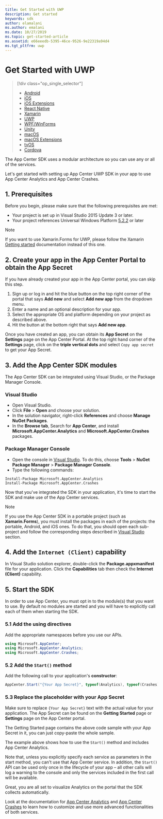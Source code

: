 ```yaml
---
title: Get Started with UWP
description: Get started
keywords: sdk
author: elamalani
ms.author: emalani
ms.date: 10/27/2019
ms.topic: get-started-article
ms.assetid: e66eeedb-5395-46ce-9526-9e22319a94d4
ms.tgt_pltfrm: uwp
---
```


# Get Started with UWP

> [!div  class="op_single_selector"]
> * [Android](android.md)
> * [iOS](ios.md)
> * [iOS Extensions](ios-extensions.md)
> * [React Native](react-native.md)
> * [Xamarin](xamarin.md)
> * [UWP](uwp.md)
> * [WPF/WinForms](wpf-winforms.md)
> * [Unity](unity.md)
> * [macOS](macos.md)
> * [macOS Extensions](macos-extensions.md)
> * [tvOS](tvos.md)
> * [Cordova](cordova.md)

The App Center SDK uses a modular architecture so you can use any or all of the services.

Let's get started with setting up App Center UWP SDK in your app to use App Center Analytics and App Center Crashes.

## 1. Prerequisites

Before you begin, please make sure that the following prerequisites are met:

* Your project is set up in Visual Studio 2015 Update 3 or later.
* Your project references Universal Windows Platform [5.2.2](https://www.nuget.org/packages/Microsoft.NETCore.UniversalWindowsPlatform/5.2.2) or later

> [!NOTE]
> If you want to use Xamarin.Forms for UWP, please follow the Xamarin [Getting started](~/sdk/getting-started/xamarin.md) documentation instead of this one.

## 2. Create your app in the App Center Portal to obtain the App Secret

If you have already created your app in the App Center portal, you can skip this step.

1. Sign up or log in and hit the blue button on the top right corner of the portal that says **Add new** and select **Add new app** from the dropdown menu.
2. Enter a name and an optional description for your app.
3. Select the appropriate OS and platform depending on your project as described above.
4. Hit the button at the bottom right that says **Add new app**.

Once you have created an app, you can obtain its **App Secret** on the **Settings** page on the App Center Portal. At the top right hand corner of the **Settings** page, click on the **triple vertical dots** and select `Copy app secret` to get your App Secret.

## 3. Add the App Center SDK modules

The App Center SDK can be integrated using Visual Studio, or the Package Manager Console.

### Visual Studio

* Open Visual Studio.
* Click **File** > **Open** and choose your solution.
* In the solution navigator, right-click **References** and choose **Manage NuGet Packages**.
* In the **Browse tab**, Search for **App Center**, and install **Microsoft.AppCenter.Analytics** and **Microsoft.AppCenter.Crashes** packages.

### Package Manager Console

* Open the console in [Visual Studio](https://visualstudio.microsoft.com/vs/). To do this, choose **Tools** > **NuGet Package Manager** > **Package Manager Console**.
* Type the following commands:

```shell
Install-Package Microsoft.AppCenter.Analytics
Install-Package Microsoft.AppCenter.Crashes
```

Now that you've integrated the SDK in your application, it's time to start the SDK and make use of the App Center services.

> [!NOTE]
> If you use the App Center SDK in a portable project (such as **Xamarin.Forms**), you must install the packages in each of the projects: the portable, Android, and iOS ones. To do that, you should open each sub-project and follow the corresponding steps described in [Visual Studio](#visual-studio) section.

## 4. Add the `Internet (Client)` capability

In Visual Studio solution explorer, double-click the **Package.appxmanifest** file for your application. Click the **Capabilities** tab then check the **Internet (Client)** capability.

## 5. Start the SDK

In order to use App Center, you must opt in to the module(s) that you want to use. By default no modules are started and you will have to explicitly call each of them when starting the SDK.

### 5.1 Add the using directives

Add the appropriate namespaces before you use our APIs.

```csharp
using Microsoft.AppCenter;
using Microsoft.AppCenter.Analytics;
using Microsoft.AppCenter.Crashes;
```

### 5.2 Add the `Start()` method

Add the following call to your application's **constructor**:

```csharp
AppCenter.Start("{Your App Secret}", typeof(Analytics), typeof(Crashes));
```

### 5.3 Replace the placeholder with your App Secret

Make sure to replace `{Your App Secret}` text with the actual value for your application. The App Secret can be found on the **Getting Started** page or **Settings** page on the App Center portal.

The Getting Started page contains the above code sample with your App Secret in it, you can just copy-paste the whole sample.

The example above shows how to use the `Start()` method and includes App Center Analytics.

Note that, unless you explicitly specify each service as parameters in the start method, you can't use that App Center service. In addition, the `Start()` API can be used only once in the lifecycle of your app – all other calls will log a warning to the console and only the services included in the first call will be available.

Great, you are all set to visualize Analytics on the portal that the SDK collects automatically.

Look at the documentation for [App Center Analytics](~/sdk/analytics/windows.md) and [App Center Crashes](~/sdk/crashes/wpf-winforms.md) to learn how to customize and use more advanced functionalities of both services.
